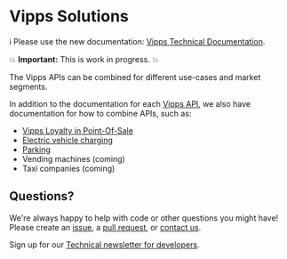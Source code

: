 <!-- START_METADATA
---
title: Introduction
sidebar_position: 1
hide_table_of_contents: true
pagination_next: null
pagination_prev: null
---
END_METADATA -->

# Vipps Solutions

<!-- START_COMMENT -->

ℹ️ Please use the new documentation:
[Vipps Technical Documentation](https://vippsas.github.io/vipps-developer-docs/docs/vipps-solutions/).

<!-- END_COMMENT -->

💥 **Important:** This is work in progress. 💥

The Vipps APIs can be combined for different use-cases and market segments.

In addition to the documentation for each
[Vipps API](https://vippsas.github.io/vipps-developer-docs/docs/APIs/),
we also have documentation for how to combine APIs, such as:

* [Vipps Loyalty in Point-Of-Sale](https://vippsas.github.io/vipps-developer-docs/docs/vipps-solutions/loyalty-in-pos/)
* [Electric vehicle charging](https://vippsas.github.io/vipps-developer-docs/docs/vipps-solutions/ev-charging/)
* [Parking](https://vippsas.github.io/vipps-developer-docs/docs/vipps-solutions/parking/)
* Vending machines (coming)
* Taxi companies (coming)

## Questions?

We're always happy to help with code or other questions you might have!
Please create an [issue](https://github.com/vippsas/vipps-solutions/issues),
a [pull request](https://github.com/vippsas/vipps-solutions/pulls),
or [contact us](https://vippsas.github.io/vipps-developer-docs/docs/vipps-developers/contact).

Sign up for our [Technical newsletter for developers](https://vippsas.github.io/vipps-developer-docs/docs/vipps-developers/newsletters).
